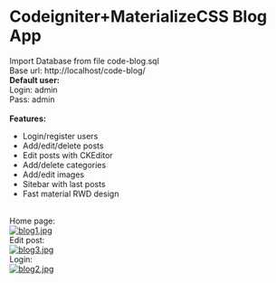 
# Codeigniter+MaterializeCSS Blog App<br />

Import Database from file code-blog.sql<br />
Base url: http://localhost/code-blog/<br />
**Default user:**<br />
Login: admin<br />
Pass: admin<br /><br />
**Features:**<br />
- Login/register users<br />
- Add/edit/delete posts<br />
- Edit posts with CKEditor<br />
- Add/delete categories<br />
- Add/edit images<br />
- Sitebar with last posts<br />
- Fast material RWD design<br /><br />

Home page:<br />
[![blog1.jpg](https://i.postimg.cc/1zsFfYbg/blog1.jpg)](https://postimg.cc/ZWsnQjbZ)
<br />
Edit post:<br />
[![blog3.jpg](https://i.postimg.cc/pdCF8Jts/blog3.jpg)](https://postimg.cc/mcckWMk9)
<br />
Login:<br />
[![blog2.jpg](https://i.postimg.cc/fRxXWhqn/blog2.jpg)](https://postimg.cc/gx2r41PN)
<br />


